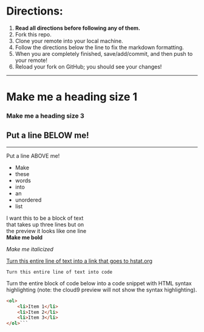 # Directions:
1. **Read all directions before following any of them.**
2. Fork this repo.
2. Clone your remote into your local machine.
3. Follow the directions below the line to fix the markdown formatting.
4. When you are completely finished, save/add/commit, and then push to your remote!
5. Reload your fork on GitHub; you should see your changes!

---

# Make me a heading size 1
### Make me a heading size 3

Put a line BELOW me!
---

---
Put a line ABOVE me!

* Make
* these
* words
* into
* an
* unordered
* list

I want this to be a block of text  
that takes up three lines but on  
the preview it looks like one line  
**Make me bold**

_Make me italicized_

[Turn this entire line of text into a link that goes to hstat.org](hstat.org)

 `Turn this entire line of text into code`

Turn the entire block of code below into a code snippet with HTML syntax highlighting (note: the cloud9 preview will not show the syntax highlighting).

```html
<ol>
    <li>Item 1</li>
    <li>Item 2</li>
    <li>Item 3</li>
</ol>```
